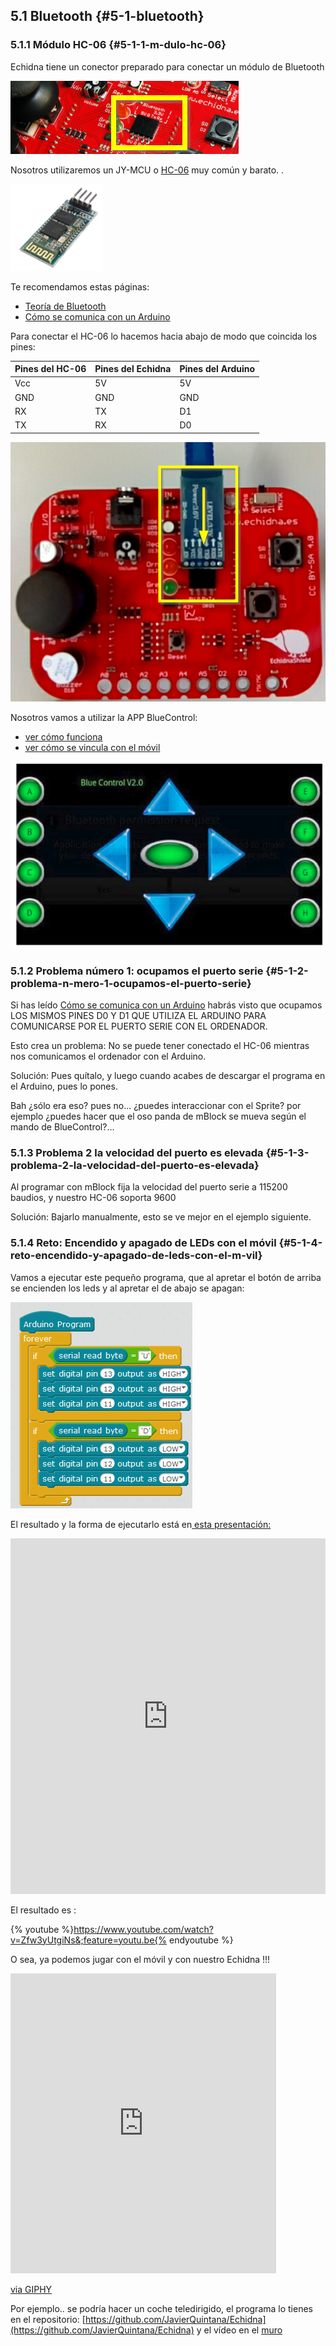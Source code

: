 ## 5.1 Bluetooth {#5-1-bluetooth}

### 5.1.1 Módulo HC-06 {#5-1-1-m-dulo-hc-06}

Echidna tiene un conector preparado para conectar un módulo de Bluetooth

![](/images/image72.png)

Nosotros utilizaremos un JY-MCU o [HC-06](https://www.google.com/url?q=https://www.electronicaembajadores.com/es/Productos/Detalle/LCBTHT6/modulos-electronicos/modulos-bluetooth/modulo-bluetooth-hc-06&sa=D&ust=1513946282913000&usg=AFQjCNGVPwbqIaSl83g1qkQu3Eyu5mgYsg) muy común y barato. .

![](/images/image71.png)

Te recomendamos estas páginas:

*   [Teoría de Bluetooth](https://www.google.com/url?q=https://catedu.gitbooks.io/programa-arduino-mediante-codigo/content/teora_bluetooth.html&sa=D&ust=1513946282913000&usg=AFQjCNExwoGDz-eIrGCuuYS3eRiIGm-fhw)
*   [Cómo se comunica con un Arduino](https://www.google.com/url?q=https://catedu.gitbooks.io/programa-arduino-mediante-codigo/content/mdulo_bluetooth.html&sa=D&ust=1513946282914000&usg=AFQjCNF-hMv5pjD9KSrm30OwufLsCImCxg)

Para conectar el HC-06 lo hacemos hacia abajo de modo que coincida los pines:

| Pines del HC-06 | Pines del Echidna | Pines del Arduino |
| --- | --- | --- |
| Vcc | 5V | 5V |
| GND | GND | GND |
| RX | TX | D1 |
| TX | RX | D0 |

![](/images/image39.png)

Nosotros vamos a utilizar la APP BlueControl:

*   [ver cómo funciona](https://www.google.com/url?q=https://catedu.gitbooks.io/programa-arduino-mediante-codigo/content/la_app.html&sa=D&ust=1513946282917000&usg=AFQjCNHHg9urZiFpzriTYLu8m3bOPNT7-g)
*   [ver cómo se vincula con el móvil](https://www.google.com/url?q=https://catedu.gitbooks.io/programa-arduino-mediante-codigo/content/vincular_mvil.html&sa=D&ust=1513946282917000&usg=AFQjCNHpsmCx_UeWor-4NHetd1qEQXH25A)

![](/images/image53.png)

### 5.1.2 Problema número 1: ocupamos el puerto serie {#5-1-2-problema-n-mero-1-ocupamos-el-puerto-serie}

Si has leído [Cómo se comunica con un Arduino](https://www.google.com/url?q=https://catedu.gitbooks.io/programa-arduino-mediante-codigo/content/mdulo_bluetooth.html&sa=D&ust=1513946282918000&usg=AFQjCNE5YcVVUpUsPb1bHvlMTgS6ZQBUuw) habrás visto que ocupamos LOS MISMOS PINES D0 Y D1 QUE UTILIZA EL ARDUINO PARA COMUNICARSE POR EL PUERTO SERIE CON EL ORDENADOR.

Esto crea un problema: No se puede tener conectado el HC-06 mientras nos comunicamos el ordenador con el Arduino.

Solución: Pues quítalo, y luego cuando acabes de descargar el programa en el Arduino, pues lo pones.

Bah ¿sólo era eso? pues no… ¿puedes interaccionar con el Sprite? por ejemplo ¿puedes hacer que el oso panda de mBlock se mueva según el mando de BlueControl?...

### 5.1.3 Problema 2 la velocidad del puerto es elevada {#5-1-3-problema-2-la-velocidad-del-puerto-es-elevada}

Al programar con mBlock fija la velocidad del puerto serie a 115200 baudios, y nuestro HC-06 soporta 9600

Solución: Bajarlo manualmente, esto se ve mejor en el ejemplo siguiente.

### 5.1.4 Reto: Encendido y apagado de LEDs con el móvil {#5-1-4-reto-encendido-y-apagado-de-leds-con-el-m-vil}

Vamos a ejecutar este pequeño programa, que al apretar el botón de arriba se encienden los leds y al apretar el de abajo se apagan:

![](/images/image49.png)

El resultado y la forma de ejecutarlo está en[ esta presentación:](https://www.google.com/url?q=https://docs.google.com/presentation/d/e/2PACX-1vTu_PBSd5olMZaMepTlp_kIVO67NDKiGwi6WCS9I_ECSQlq5SRAPQ5_P1vNMq_zrj6NujU0jTQzLsP8/pub?start%3Dfalse%26loop%3Dfalse%26delayms%3D3000&sa=D&ust=1513946282920000&usg=AFQjCNGr6QOtYAEir7ENZwslE6wXKGZaeQ)

<iframe src="https://docs.google.com/presentation/d/e/2PACX-1vTu_PBSd5olMZaMepTlp_kIVO67NDKiGwi6WCS9I_ECSQlq5SRAPQ5_P1vNMq_zrj6NujU0jTQzLsP8/embed?start=false&;loop=false&;delayms=3000" frameborder="0" width="100%" height="569" allowfullscreen="true" mozallowfullscreen="true" webkitallowfullscreen="true"></iframe>

El resultado es :

{% youtube %}https://www.youtube.com/watch?v=Zfw3yUtgiNs&;feature=youtu.be{% endyoutube %}

O sea, ya podemos jugar con el móvil y con nuestro Echidna !!!
<iframe src="https://giphy.com/embed/4K0kLjAFNgzao" width="425" height="480" frameBorder="0" class="giphy-embed" allowFullScreen></iframe><p><a href="https://giphy.com/gifs/phone-the-big-bang-theory-4K0kLjAFNgzao">via GIPHY</a></p>

Por ejemplo.. se podría hacer un coche teledirigido, el programa lo tienes en el repositorio: [https://github.com/JavierQuintana/Echidna](https://github.com/JavierQuintana/Echidna) 
y el vídeo en el [muro](/muro.md)




